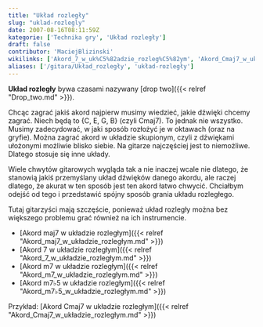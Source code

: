 ```yaml
---
title: "Układ rozległy"
slug: "uklad-rozlegly"
date: 2007-08-16T08:11:59Z
kategorie: ['Technika gry', 'Układ rozległy']
draft: false
contributor: 'MaciejBlizinski'
wikilinks: ['Akord_7_w_uk%C5%82adzie_rozleg%C5%82ym', 'Akord_Cmaj7_w_uk%C5%82adzie_rozleg%C5%82ym', 'Akord_m7%E2%99%AD5_w_uk%C5%82adzie_rozleg%C5%82ym', 'Akord_m7_w_uk%C5%82adzie_rozleg%C5%82ym', 'Akord_maj7_w_uk%C5%82adzie_rozleg%C5%82ym', 'Cmaj7', 'akord', 'd%C5%BAwi%C4%99k', 'drop_two', 'gryf', 'uk%C5%82ad_skupiony']
aliases: ['/gitara/Układ_rozległy', 'układ-rozległy']
---
```

**Układ rozległy** bywa czasami nazywany [drop
two]({{< relref "Drop_two.md" >}}).

Chcąc zagrać jakiś akord<!-- link nie odnosił się do niczego: 'Układ rozległy' ('content/parked/tabele-chwytow/uklad-rozlegly/Układ_rozległy.md') links to 'akord' ('content/parked/tabele-chwytow/uklad-rozlegly/akord.md') and that does not exist --> najpierw musimy wiedzieć,
jakie dźwięki<!-- link nie odnosił się do niczego: 'Układ rozległy' ('content/parked/tabele-chwytow/uklad-rozlegly/Układ_rozległy.md') links to 'dźwięk' ('content/parked/tabele-chwytow/uklad-rozlegly/dźwięk.md') and that does not exist --> chcemy zagrać. Niech będą to {C, E,
G, B} (czyli Cmaj7<!-- link nie odnosił się do niczego: 'Układ rozległy' ('content/parked/tabele-chwytow/uklad-rozlegly/Układ_rozległy.md') links to 'Cmaj7' ('content/parked/tabele-chwytow/uklad-rozlegly/Cmaj7.md') and that does not exist -->). To jednak nie wszystko. Musimy
zadecydować, w jaki sposób rozłożyć je w oktawach (oraz na
gryfie<!-- link nie odnosił się do niczego: 'Układ rozległy' ('content/parked/tabele-chwytow/uklad-rozlegly/Układ_rozległy.md') links to 'gryf' ('content/parked/tabele-chwytow/uklad-rozlegly/gryf.md') and that does not exist -->). Można zagrać akord w układzie
skupionym<!-- link nie odnosił się do niczego: 'Układ rozległy' ('content/parked/tabele-chwytow/uklad-rozlegly/Układ_rozległy.md') links to 'układ_skupiony' ('content/parked/tabele-chwytow/uklad-rozlegly/układ_skupiony.md') and that does not exist -->, czyli z dźwiękami ułożonymi
możliwie blisko siebie. Na gitarze najczęściej jest to niemożliwe.
Dlatego stosuje się inne układy.

Wiele chwytów gitarowych wygląda tak a nie inaczej wcale nie dlatego, że
stanowią jakiś przemyślany układ dźwięków danego akordu, ale raczej
dlatego, że akurat w ten sposób jest ten akord łatwo chwycić. Chciałbym
odejść od tego i przedstawić spójny sposób grania układu rozległego.

Tutaj gitarzyści mają szczęście, ponieważ układ rozległy można bez
większego problemu grać również na ich instrumencie.

  - [Akord maj7 w układzie
    rozległym]({{< relref "Akord_maj7_w_układzie_rozległym.md" >}})
  - [Akord 7 w układzie
    rozległym]({{< relref "Akord_7_w_układzie_rozległym.md" >}})
  - [Akord m7 w układzie
    rozległym]({{< relref "Akord_m7_w_układzie_rozległym.md" >}})
  - [Akord m7♭5 w układzie
    rozległym]({{< relref "Akord_m7♭5_w_układzie_rozległym.md" >}})

Przykład: [Akord Cmaj7 w układzie
rozległym]({{< relref "Akord_Cmaj7_w_układzie_rozległym.md" >}})


